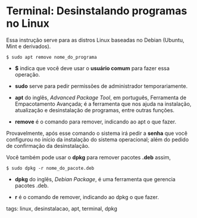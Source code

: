 # Terminal: Desinstalando programas no Linux


Essa instrução serve para as distros Linux baseadas no Debian (Ubuntu, Mint e derivados).

```
$ sudo apt remove nome_do_programa
```

- **$** indica que você deve usar o **usuário comum** para fazer essa operação.

- **sudo** serve para pedir permissões de administrador temporariamente.

- **apt** do inglês, *Advanced Package Tool*, em português, Ferramenta de Empacotamento Avançada; é a ferramenta que nos ajuda na instalação, atualização e desinstalação de programas, entre outras funções.

- **remove** é o comando para remover, indicando ao apt o que fazer.

Provavelmente, após esse comando o sistema irá pedir a **senha** que você configurou no início da instalação do sistema operacional; além do pedido de confirmação da desinstalação.

Você também pode usar o **dpkg** para remover pacotes **.deb** assim,

```
$ sudo dpkg -r nome_do_pacote.deb
```

- **dpkg** do inglês, *Debian Package*, é uma ferramenta que gerencia pacotes .deb.

- **r** é o comando de remover, indicando ao dpkg o que fazer.

tags: linux, desinstalacao, apt, terminal, dpkg
